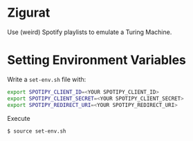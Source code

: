 # Zigurat

Use (weird) Spotify playlists to emulate a Turing Machine.

# Setting Environment Variables

Write a `set-env.sh` file with:

```bash
export SPOTIPY_CLIENT_ID=<YOUR SPOTIPY_CLIENT_ID>
export SPOTIPY_CLIENT_SECRET=<YOUR SPOTIPY_CLIENT_SECRET>
export SPOTIPY_REDIRECT_URI=<YOUR SPOTIPY_REDIRECT_URI>
```

Execute

```console
$ source set-env.sh
```